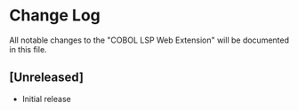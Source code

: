 # Change Log

All notable changes to the "COBOL LSP Web Extension" will be documented in this file.

## [Unreleased]

- Initial release